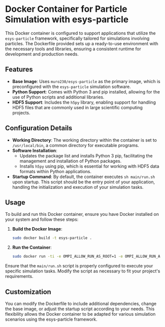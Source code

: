 
# Docker Container for Particle Simulation with esys-particle

This Docker container is configured to support applications that utilize the `esys-particle` framework, specifically tailored for simulations involving particles. The Dockerfile provided sets up a ready-to-use environment with the necessary tools and libraries, ensuring a consistent runtime for development and production needs.

## Features

- **Base Image**: Uses `muro230/esys-particle` as the primary image, which is preconfigured with the `esys-particle` simulation software.
- **Python Support**: Comes with Python 3 and pip installed, allowing for the use of Python scripts and additional libraries.
- **HDF5 Support**: Includes the `h5py` library, enabling support for handling HDF5 files that are commonly used in large scientific computing projects.

## Configuration Details

- **Working Directory**: The working directory within the container is set to `/usr/local/bin`, a common directory for executable programs.
- **Software Installation**:
  - Updates the package list and installs Python 3 pip, facilitating the management and installation of Python packages.
  - Installs `h5py` using pip, which is essential for working with HDF5 data formats within Python applications.
- **Startup Command**: By default, the container executes `sh main/run.sh` upon startup. This script should be the entry point of your application, handling the initialization and execution of your simulation tasks.

## Usage

To build and run this Docker container, ensure you have Docker installed on your system and follow these steps:

1. **Build the Docker Image**:
   ```bash
   sudo docker build -t esys-particle .
   ```

2. **Run the Container**:
   ```bash
   sudo docker run -ti -e OMPI_ALLOW_RUN_AS_ROOT=1 -e OMPI_ALLOW_RUN_AS_ROOT_CONFIRM=1 -v ${PWD}:/usr/local/bin esys-particle
   ```

Ensure that the `main/run.sh` script is properly configured to execute your specific simulation tasks. Modify the script as necessary to fit your project's requirements.

## Customization

You can modify the Dockerfile to include additional dependencies, change the base image, or adjust the startup script according to your needs. This flexibility allows the Docker container to be adapted for various simulation scenarios using the esys-particle framework.

